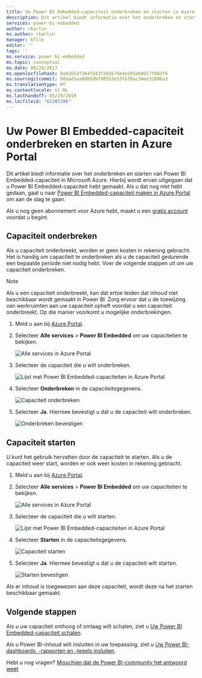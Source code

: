 ```yaml
---
title: Uw Power BI Embedded-capaciteit onderbreken en starten in Azure Portal | Microsoft Docs
description: Dit artikel biedt informatie over het onderbreken en starten van Power BI Embedded-capaciteit in Microsoft Azure.
services: power-bi-embedded
author: rkarlin
ms.author: rkarlin
manager: kfile
editor: ''
tags: ''
ms.service: power-bi-embedded
ms.topic: conceptual
ms.date: 09/28/2017
ms.openlocfilehash: 8a02654f264fb83f501679e4e205e08017f083f6
ms.sourcegitcommit: 60dad5aa0d85db790553e537bf8ac34ee3289ba3
ms.translationtype: HT
ms.contentlocale: nl-NL
ms.lasthandoff: 05/29/2019
ms.locfileid: "61387396"
---
```

# <a name="pause-and-start-your-power-bi-embedded-capacity-in-the-azure-portal"></a>Uw Power BI Embedded-capaciteit onderbreken en starten in Azure Portal

Dit artikel biedt informatie over het onderbreken en starten van Power BI Embedded-capaciteit in Microsoft Azure. Hierbij wordt ervan uitgegaan dat u Power BI Embedded-capaciteit hebt gemaakt. Als u dat nog niet hebt gedaan, gaat u naar [Power BI Embedded-capaciteit maken in Azure Portal](azure-pbie-create-capacity.md) om aan de slag te gaan.

Als u nog geen abonnement voor Azure hebt, maakt u een [gratis account](https://azure.microsoft.com/free/) voordat u begint.

## <a name="pause-your-capacity"></a>Capaciteit onderbreken

Als u capaciteit onderbreekt, worden er geen kosten in rekening gebracht. Het is handig om capaciteit te onderbreken als u de capaciteit gedurende een bepaalde periode niet nodig hebt. Voer de volgende stappen uit om uw capaciteit onderbreken.

> [!NOTE]
> Als u een capaciteit onderbreekt, kan dat ertoe leiden dat inhoud niet beschikbaar wordt gemaakt in Power BI. Zorg ervoor dat u de toewijzing van werkruimten aan uw capaciteit opheft voordat u een capaciteit onderbreekt. Op die manier voorkomt u mogelijke onderbrekingen.

1. Meld u aan bij [Azure Portal](https://portal.azure.com/).

2. Selecteer **Alle services** > **Power BI Embedded** om uw capaciteiten te bekijken.

    ![Alle services in Azure Portal](media/azure-pbie-pause-start/azure-portal-more-services.png)

3. Selecteer de capaciteit die u wilt onderbreken.

    ![Lijst met Power BI Embedded-capaciteiten in Azure Portal](media/azure-pbie-pause-start/azure-portal-capacity-list.png)

4. Selecteer **Onderbreken** in de capaciteitsgegevens.

    ![Capaciteit onderbreken](media/azure-pbie-pause-start/azure-portal-pause-capacity.png)

5. Selecteer **Ja**. Hiermee bevestigt u dat u de capaciteit wilt onderbreken.

    ![Onderbreken bevestigen](media/azure-pbie-pause-start/azure-portal-confirm-pause.png)

## <a name="start-your-capacity"></a>Capaciteit starten

U kunt het gebruik hervatten door de capaciteit te starten. Als u de capaciteit weer start, worden er ook weer kosten in rekening gebracht.

1. Meld u aan bij [Azure Portal](https://portal.azure.com/).

2. Selecteer **Alle services** > **Power BI Embedded** om uw capaciteiten te bekijken.

    ![Alle services in Azure Portal](media/azure-pbie-pause-start/azure-portal-more-services.png)

3. Selecteer de capaciteit die u wilt starten.

    ![Lijst met Power BI Embedded-capaciteiten in Azure Portal](media/azure-pbie-pause-start/azure-portal-capacity-list.png)

4. Selecteer **Starten** in de capaciteitsgegevens.

    ![Capaciteit starten](media/azure-pbie-pause-start/azure-portal-start-capacity.png)

5. Selecteer **Ja**. Hiermee bevestigt u dat u de capaciteit wilt starten.

    ![Starten bevestigen](media/azure-pbie-pause-start/azure-portal-confirm-start.png)

Als er inhoud is toegewezen aan deze capaciteit, wordt deze na het starten beschikbaar gemaakt.

## <a name="next-steps"></a>Volgende stappen

Als u uw capaciteit omhoog of omlaag wilt schalen, ziet u [Uw Power BI Embedded-capaciteit schalen](azure-pbie-scale-capacity.md).

Als u Power BI-inhoud wilt insluiten in uw toepassing, ziet u [Uw Power BI-dashboards, -rapporten en -tegels insluiten](https://powerbi.microsoft.com/documentation/powerbi-developer-embedding-content/).

Hebt u nog vragen? [Misschien dat de Power BI-community het antwoord weet](http://community.powerbi.com/)
